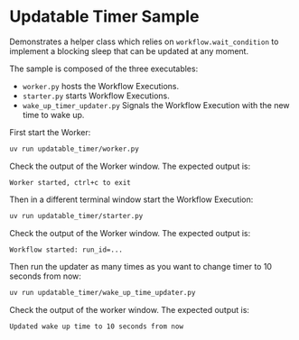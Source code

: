 # Updatable Timer Sample

Demonstrates a helper class which relies on `workflow.wait_condition` to implement a blocking sleep that can be updated at any moment.

The sample is composed of the three executables:

* `worker.py` hosts the Workflow Executions.
* `starter.py` starts Workflow Executions.
* `wake_up_timer_updater.py` Signals the Workflow Execution with the new time to wake up.

First start the Worker:

```bash
uv run updatable_timer/worker.py
```
Check the output of the Worker window. The expected output is:

```
Worker started, ctrl+c to exit
```

Then in a different terminal window start the Workflow Execution:

```bash
uv run updatable_timer/starter.py
```
Check the output of the Worker window. The expected output is:
```
Workflow started: run_id=...
```

Then run the updater as many times as you want to change timer to 10 seconds from now:

```bash
uv run updatable_timer/wake_up_time_updater.py
```

Check the output of the worker window. The expected output is:

```
Updated wake up time to 10 seconds from now
```